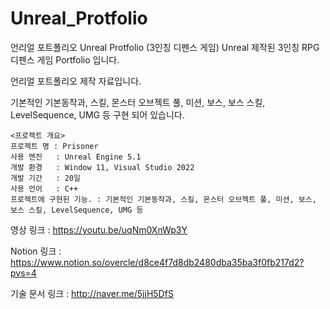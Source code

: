 # Unreal_Protfolio

언리얼 포트폴리오
Unreal Protfolio (3인칭 디펜스 게임)
Unreal 제작된 3인칭 RPG 디펜스 게임 Portfolio 입니다.

언리얼 포트폴리오 제작 자료입니다.

기본적인 기본동작과, 스킬, 몬스터 오브젝트 풀, 미션, 보스, 보스 스킬, LevelSequence, UMG 등 구현 되어 있습니다.

```
<프로젝트 개요>
프로젝트 명 : Prisoner
사용 엔진   : Unreal Engine 5.1
개발 환경   : Window 11, Visual Studio 2022
개발 기간   : 20일
사용 언어   : C++
프로젝트에 구현된 기능. : 기본적인 기본동작과, 스킬, 몬스터 오브젝트 풀, 미션, 보스, 보스 스킬, LevelSequence, UMG 등
```
영상 링크 : https://youtu.be/uqNm0XnWp3Y

Notion 링크 : https://www.notion.so/overcle/d8ce4f7d8db2480dba35ba3f0fb217d2?pvs=4

기술 문서 링크 : http://naver.me/5jjH5DfS

